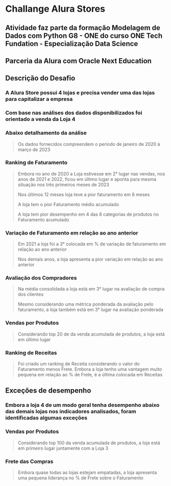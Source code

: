 # Challange Alura Stores

## Atividade faz parte da formação Modelagem de Dados com Python G8 - ONE do curso  ONE Tech Fundation - Especialização Data Science

## Parceria da Alura com Oracle Next Education


## Descrição do Desafio

### A Alura Store possui 4 lojas e precisa vender uma das lojas para capitalizar a empresa

### Com base nas análises dos dados disponibilizados foi orientado a venda da Loja 4

### Abaixo detalhamento da análise

> Os dados fornecidos compreendem o período de janeiro de 2020 à março de 2023

### Ranking de Faturamento
> Embora no ano de 2020 a Loja estivesse em 2° lugar nas vendas, nos anos de 2021 e 2022, ficou em último lugar e aponta para mesma situação nos três primeiros meses de 2023
>
> Nos últimos 12 meses loja teve a pior faturamento em 8 meses
>
> A loja tem o pior Faturamento médio acumulado
>
> A loja tem pior desempenho em 4 das 8 categorias de produtos no Faturamento acumulado

### Variação de Faturamento em relação ao ano anterior
> Em 2021 a loja foi a 3° colocada em % de variação de faturamento em relação ao ano anterior
>
> Nos demais anos, a loja apresenta a pior variação em relação ao ano anterior

### Avaliação dos Compradores
> Na média consolidada a loja está em 3° lugar na avaliação de compra dos clientes
>
> Mesmo considerando uma métrica ponderada da avaliação pelo faturamento, a loja também está em 3° lugar na avaliação ponderada

### Vendas por Produtos
> Considerando top 20 de da venda acumulada de produtos, a loja está em último lugar

### Ranking de Receitas
> Foi criado um ranking de Receita considerando o valor do Faturamento menos Frete. Embora a loja tenho uma vantagem muito pequena em relação ao % de Frete, é a última colocada em Receitas


## Exceções de desempenho

### Embora a loja 4 de um modo geral tenha desempenho abaixo das demais lojas nos indicadores analisados, foram identificadas algumas exceções

### Vendas por Produtos
> Considerando top 100 da venda acumulada de produtos, a loja está em primeiro lugar juntamente com a Loja 3

### Frete das Compras
> Embora quase todas as lojas estejam empatadas, a loja apresenta uma pequena liderança no % de Frete sobre o Faturamento
